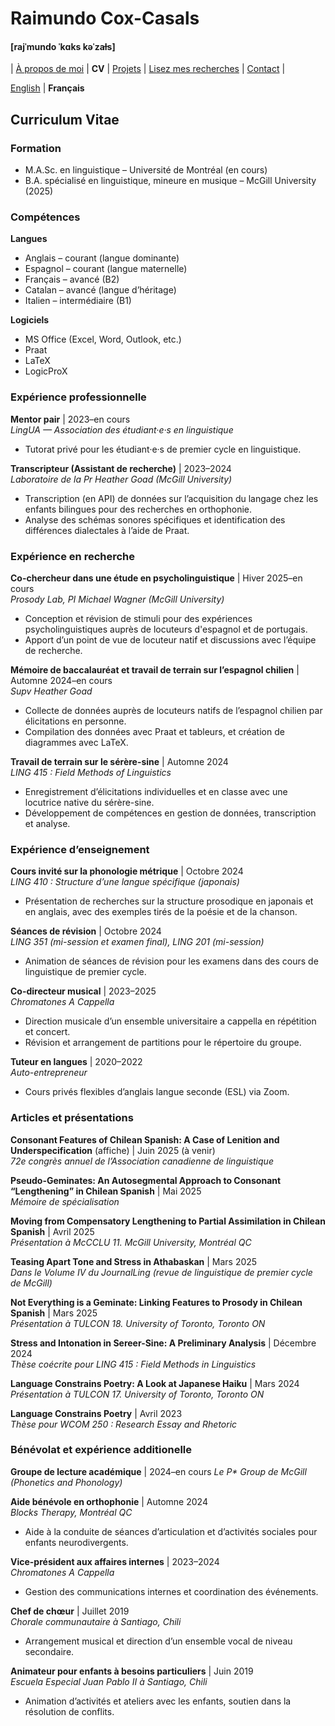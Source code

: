 # Raimundo Cox-Casals
#### [rajˈmundo ˈkɑks kəˈzaɫs]

| [À propos de moi](french/LISMOI.md) | **CV** | [Projets](french/projectsfr.md) | [Lisez mes recherches](french/papersfr.md) | [Contact](french/contactfr.md) | 

[English](cv.md) \| **Français**

## Curriculum Vitae
### Formation
- M.A.Sc. en linguistique – Université de Montréal (en cours)
- B.A. spécialisé en linguistique, mineure en musique – McGill University (2025)

### Compétences
**Langues**
- Anglais – courant (langue dominante)
- Espagnol – courant (langue maternelle)
- Français – avancé (B2)
- Catalan – avancé (langue d’héritage)
- Italien – intermédiaire (B1)

**Logiciels**
- MS Office (Excel, Word, Outlook, etc.)
- Praat
- LaTeX
- LogicProX

### Expérience professionnelle
**Mentor pair** | 2023–en cours  
_LingUA — Association des étudiant·e·s en linguistique_
- Tutorat privé pour les étudiant·e·s de premier cycle en linguistique.

**Transcripteur (Assistant de recherche)** | 2023–2024  
_Laboratoire de la Pr Heather Goad (McGill University)_
- Transcription (en API) de données sur l’acquisition du langage chez les enfants bilingues pour des recherches en orthophonie.
- Analyse des schémas sonores spécifiques et identification des différences dialectales à l’aide de Praat.

### Expérience en recherche
**Co-chercheur dans une étude en psycholinguistique** | Hiver 2025–en cours  
_Prosody Lab, PI Michael Wagner (McGill University)_
- Conception et révision de stimuli pour des expériences psycholinguistiques auprès de locuteurs d'espagnol et de portugais.
- Apport d’un point de vue de locuteur natif et discussions avec l’équipe de recherche.

**Mémoire de baccalauréat et travail de terrain sur l’espagnol chilien** | Automne 2024–en cours  
_Supv Heather Goad_
- Collecte de données auprès de locuteurs natifs de l’espagnol chilien par élicitations en personne.
- Compilation des données avec Praat et tableurs, et création de diagrammes avec LaTeX.

**Travail de terrain sur le sérère-sine** | Automne 2024  
_LING 415 : Field Methods of Linguistics_
- Enregistrement d’élicitations individuelles et en classe avec une locutrice native du sérère-sine.
- Développement de compétences en gestion de données, transcription et analyse.

### Expérience d’enseignement
**Cours invité sur la phonologie métrique** | Octobre 2024  
_LING 410 : Structure d’une langue spécifique (japonais)_
- Présentation de recherches sur la structure prosodique en japonais et en anglais, avec des exemples tirés de la poésie et de la chanson.

**Séances de révision** | Octobre 2024  
_LING 351 (mi-session et examen final), LING 201 (mi-session)_
- Animation de séances de révision pour les examens dans des cours de linguistique de premier cycle.

**Co-directeur musical** | 2023–2025  
_Chromatones A Cappella_
- Direction musicale d’un ensemble universitaire a cappella en répétition et concert.
- Révision et arrangement de partitions pour le répertoire du groupe.

**Tuteur en langues** | 2020–2022  
_Auto-entrepreneur_
- Cours privés flexibles d’anglais langue seconde (ESL) via Zoom.

### Articles et présentations
**Consonant Features of Chilean Spanish: A Case of Lenition and
Underspecification** (affiche) | Juin 2025 (à venir)  
_72e congrès annuel de l’Association canadienne de linguistique_

**Pseudo-Geminates: An Autosegmental Approach to Consonant
“Lengthening” in Chilean Spanish** | Mai 2025  
_Mémoire de spécialisation_

**Moving from Compensatory Lengthening to Partial Assimilation in Chilean Spanish** | Avril 2025  
_Présentation à McCCLU 11. McGill University, Montréal QC_

**Teasing Apart Tone and Stress in Athabaskan** | Mars 2025  
_Dans le Volume IV du JournalLing (revue de linguistique de premier cycle de McGill)_

**Not Everything is a Geminate: Linking Features to Prosody in Chilean Spanish** | Mars 2025  
_Présentation à TULCON 18. University of Toronto, Toronto ON_

**Stress and Intonation in Sereer-Sine: A Preliminary Analysis** | Décembre 2024  
_Thèse coécrite pour LING 415 : Field Methods in Linguistics_

**Language Constrains Poetry: A Look at Japanese Haiku** | Mars 2024  
_Présentation à TULCON 17. University of Toronto, Toronto ON_

**Language Constrains Poetry** | Avril 2023  
_Thèse pour WCOM 250 : Research Essay and Rhetoric_

### Bénévolat et expérience additionelle
**Groupe de lecture académique** | 2024–en cours
_Le P* Group de McGill (Phonetics and Phonology)_

**Aide bénévole en orthophonie** | Automne 2024  
_Blocks Therapy, Montréal QC_
- Aide à la conduite de séances d’articulation et d’activités sociales pour enfants neurodivergents.

**Vice-président aux affaires internes** | 2023–2024  
_Chromatones A Cappella_  
- Gestion des communications internes et coordination des événements.

**Chef de chœur** | Juillet 2019  
_Chorale communautaire à Santiago, Chili_
- Arrangement musical et direction d’un ensemble vocal de niveau secondaire.

**Animateur pour enfants à besoins particuliers** | Juin 2019  
_Escuela Especial Juan Pablo II à Santiago, Chili_
- Animation d’activités et ateliers avec les enfants, soutien dans la résolution de conflits.
